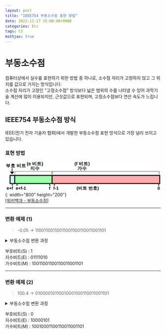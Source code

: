 ```yaml
---
layout: post
title: "IEEE754 부동소수점 표현 방법"
date: 2022-11-17 15:00:00+0900
categories: Etc
tags: CS
mathjax: true
---
```


# 부동소수점

컴퓨터상에서 실수를 표현하기 위한 방법 중 하나로, 소수점 자리가 고정하지 않고 그 위치를 값으로 가지는 방식입니다.  
소수점 자리가 고정인 "고정소수점" 방식보다 넓은 범위의 수를 나타낼 수 있어 과학기술 계산에 많이 이용되지만, 근삿값으로 표현되며, 고정소수점보다 연산 속도가 느립니다.

## IEEE754 부동소수점 방식

IEEE(전기 전자 기술자 협회)에서 개발한 부동소수점 표현 방식으로 가장 널리 쓰이고 있습니다.

### 표현 방법

![IEE754 부동소수점](/resource/2022/20221121/GeneralFloatingPoint.png){: width="800" height="200"}  
[[위키백과 - 부동소수점]](https://ko.wikipedia.org/wiki/%EB%B6%80%EB%8F%99%EC%86%8C%EC%88%98%EC%A0%90)

---

### 변환 예제 (1)

> -0.05 -> 11001100110011001100110011001101

<details>
<summary>부동소수점 변환 과정</summary>
<div markdown="1">

```
0.05 * 2 = 0.1 .........0
0.1  * 2 = 0.2 .........0
0.2  * 2 = 0.4 .........0
0.4  * 2 = 0.8 .........0
0.8  * 2 = 1.6 .........1 + 0.6
0.6  * 2 = 1.2 .........1 + 0.2
0.2  * 2 = 0.4 .........0
0.4  * 2 = 0.8 .........0
0.8  * 2 = 1.6 .........1 + 0.6
0.6  * 2 = 1.2 .........1 + 0.2
0.2  * 2 = 0.4 .........0
0.4  * 2 = 0.8 .........0
0.8  * 2 = 1.6 .........1 + 0.6
0.6  * 2 = 1.2 .........1 + 0.2
0.2  * 2 = 0.4 .........0
0.4  * 2 = 0.8 .........0
0.8  * 2 = 1.6 .........1 + 0.6
0.6  * 2 = 1.2 .........1 + 0.2
0.2  * 2 = 0.4 .........0
0.4  * 2 = 0.8 .........0
0.8  * 2 = 1.6 .........1 + 0.6
0.6  * 2 = 1.2 .........1 + 0.2
0.2  * 2 = 0.4 .........0
```

0.05 = 0.000011001100110011001100110011.......  
정규화 = 1.10011001100110011001100110011.... x 2^(-5)

|      |              |                                    |
| ---- | ------------ | ---------------------------------- |
| s(1) | Exponent(8)  | Mantissa(23)                       |
| 1    | (127) + (-5) | 10011001100110011001100110011....  |
| 1    | (122)        | 10011001100110011001100 110011.... |
| 1    | 0111 1010    | 10011001100110011001101(반올림)    |

-0.05 = 11001100110011001100110011001101

</div>
</details>

부호비트(S) : 1  
지수비트(E) : 01111010  
가수비트(M) : 10011001100110011001101

---

### 변환 예제 (2)

> 100.4 -> 01000010110010001100110011001101

<details>
<summary>부동소수점 변환 과정</summary>
<div markdown="1">

```
0.4  * 2 = 0.8 .........0
0.8  * 2 = 1.6 .........1 + 0.6
0.6  * 2 = 1.2 .........1 + 0.2
0.2  * 2 = 0.4 .........0
0.4  * 2 = 0.8 .........0
0.8  * 2 = 1.6 .........1 + 0.6
0.6  * 2 = 1.2 .........1 + 0.2
0.2  * 2 = 0.4 .........0
0.4  * 2 = 0.8 .........0
0.8  * 2 = 1.6 .........1 + 0.6
0.6  * 2 = 1.2 .........1 + 0.2
0.2  * 2 = 0.4 .........0
0.4  * 2 = 0.8 .........0
0.8  * 2 = 1.6 .........1 + 0.6
0.6  * 2 = 1.2 .........1 + 0.2
0.2  * 2 = 0.4 .........0
0.4  * 2 = 0.8 .........0
0.8  * 2 = 1.6 .........1 + 0.6
0.6  * 2 = 1.2 .........1 + 0.2
0.2  * 2 = 0.4 .........0
```

100.4 = 1100100.011001100110011001100110011.......  
정규화 = 1.100100011001100110011001100110011.... x 2^(6)

|      |             |                                 |
| ---- | ----------- | ------------------------------- |
| s(1) | Exponent(8) | Mantissa(23)                    |
| 0    | (127) + (6) | 10010001100110011001100....     |
| 0    | (133)       | 10010001100110011001100....     |
| 0    | 10000101    | 10010001100110011001101(반올림) |

100.4 = 01000010110010001100110011001101

</div>
</details>

부호비트(S) : 0  
지수비트(E) : 10000101  
가수비트(M) : 10010001100110011001101
